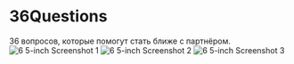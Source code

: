 # 36Questions
36 вопросов, которые помогут стать ближе с партнёром.
![6 5-inch Screenshot 1](https://user-images.githubusercontent.com/86627602/126126180-979b0a3e-206b-4830-8425-a81a56e28c55.png)
![6 5-inch Screenshot 2](https://user-images.githubusercontent.com/86627602/126126170-d3e4dd91-e4b2-47fb-8150-2c8f075daace.png)
![6 5-inch Screenshot 3](https://user-images.githubusercontent.com/86627602/126126177-6d8e37ca-49e7-4a6c-835b-a1de7e5d14c2.png)
